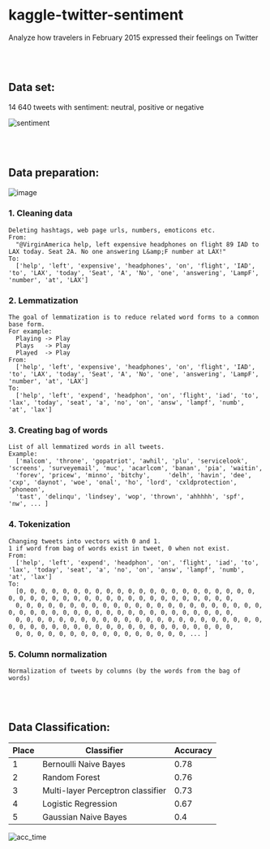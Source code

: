 # kaggle-twitter-sentiment
Analyze how travelers in February 2015 expressed their feelings on Twitter

<br/><br/>

## Data set:
14 640 tweets with sentiment: neutral, positive or negative

![sentiment](https://user-images.githubusercontent.com/67274837/153897294-8397a8cd-423d-45fb-820f-a748653a55ca.png)

<br/><br/>

## Data preparation:
![image](https://user-images.githubusercontent.com/67274837/153902974-058f974b-2ddc-4cbe-a66f-8d2ccc104978.png)

### 1. Cleaning data
    Deleting hashtags, web page urls, numbers, emoticons etc.
    From:
      "@VirginAmerica help, left expensive headphones on flight 89 IAD to LAX today. Seat 2A. No one answering L&amp;F number at LAX!"
    To:
      ['help', 'left', 'expensive', 'headphones', 'on', 'flight', 'IAD', 'to', 'LAX', 'today', 'Seat', 'A', 'No', 'one', 'answering', 'LampF', 'number', 'at', 'LAX']

### 2. Lemmatization
    The goal of lemmatization is to reduce related word forms to a common base form.
    For example:
      Playing -> Play
      Plays   -> Play
      Played  -> Play
    From:
      ['help', 'left', 'expensive', 'headphones', 'on', 'flight', 'IAD', 'to', 'LAX', 'today', 'Seat', 'A', 'No', 'one', 'answering', 'LampF', 'number', 'at', 'LAX']
    To:
      ['help', 'left', 'expend', 'headphon', 'on', 'flight', 'iad', 'to', 'lax', 'today', 'seat', 'a', 'no', 'on', 'answ', 'lampf', 'numb', 'at', 'lax']

### 3. Creating bag of words
    List of all lemmatized words in all tweets.
    Example:
      ['malcom', 'throne', 'gopatriot', 'awhil', 'plu', 'servicelook', 'screens', 'surveyemail', 'muc', 'acarlcom', 'banan', 'pia', 'waitin', 
      'forev', 'pricew', 'minno', 'bitchy',     'delh', 'havin', 'dee', 'cxp', 'daynot', 'woe', 'onal', 'ho', 'lord', 'cxldprotection', 'phoneon', 
      'tast', 'delinqu', 'lindsey', 'wop', 'thrown', 'ahhhhh', 'spf', 'nw', ... ]

### 4. Tokenization
    Changing tweets into vectors with 0 and 1.
    1 if word from bag of words exist in tweet, 0 when not exist.
    From:
      ['help', 'left', 'expend', 'headphon', 'on', 'flight', 'iad', 'to', 'lax', 'today', 'seat', 'a', 'no', 'on', 'answ', 'lampf', 'numb', 'at', 'lax']
    To:
      [0, 0, 0, 0, 0, 0, 0, 0, 0, 0, 0, 0, 0, 0, 0, 0, 0, 0, 0, 0, 0, 0, 0, 0, 0, 0, 0, 0, 0, 0, 0, 0, 0, 0, 0, 0, 0, 0, 0, 0, 0, 0, 0, 
      0, 0, 0, 0, 0, 0, 0, 0, 0, 0, 0, 0, 0, 0, 0, 0, 0, 0, 0, 0, 0, 0, 0, 0, 0, 0, 0, 0, 0, 0, 0, 0, 0, 0, 0, 0, 0, 0, 0, 0, 0, 0, 0, 0, 
      0, 0, 0, 0, 0, 0, 0, 0, 0, 0, 0, 0, 0, 0, 0, 0, 0, 0, 0, 0, 0, 0, 0, 0, 0, 0, 0, 0, 0, 0, 0, 0, 0, 0, 0, 0, 0, 0, 0, 0, 0, 0, 0, 0, 
      0, 0, 0, 0, 0, 0, 0, 0, 0, 0, 0, 0, 0, 0, 0, 0, ... ]

### 5. Column normalization
    Normalization of tweets by columns (by the words from the bag of words)

<br/><br/>

## Data Classification:

| Place | Classifier | Accuracy |
| -- | -- | -- |
| 1 | Bernoulli Naive Bayes | 0.78 |
| 2 | Random Forest | 0.76 |
| 3 | Multi-layer Perceptron classifier | 0.73 |
| 4 | Logistic Regression | 0.67 |
| 5 | Gaussian  Naive Bayes | 0.4 |

![acc_time](https://user-images.githubusercontent.com/67274837/153903290-b0da4f29-09ba-4719-9697-6e4143845fe4.png)
